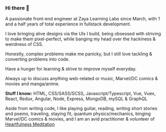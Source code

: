 ### Hi there 👋

<!--
**FrozenHearth/FrozenHearth** is a ✨ _special_ ✨ repository because its `README.md` (this file) appears on your GitHub profile.

Here are some ideas to get you started:

- 🔭 I’m currently working on ...
- 🌱 I’m currently learning ...
- 👯 I’m looking to collaborate on ...
- 🤔 I’m looking for help with ...
- 💬 Ask me about ...
- 📫 How to reach me: ...
- ⚡ Fun fact: ...-->

A passionate front-end engineer at Zaya Learning Labs since March, with 1 and a half years of total experience in fullstack development.

I love bringing alive designs via the UIs I build, being obsessed with striving to make them pixel-perfect, while banging my head over the hackiness & weirdness of CSS.

Honestly, complex problems make me panicky, but I still love tackling & converting problems into code.

Have a hunger for learning & strive to improve myself everyday.

Always up to discuss anything web-related or music, Marvel/DC comics & movies and manga/anime. 

**Stuff I know:** HTML, CSS/SASS/SCSS, Javascript/Typescript, Vue, Vuex, React, Redux, Angular, Node, Express, MongoDB, mySQL & GraphQL

Aside from writing code, I like playing guitar, reading, writing short stories and poems, traveling, staying fit, quantum physics/mechanics, binging Marvel/DC comics & movies, and I am an avid practitioner & volunteer of [Heartfulness Meditation](https://heartfulness.org/in/about-heartfulness/)


